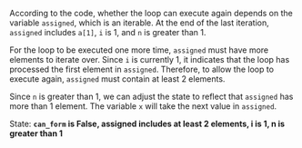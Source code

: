 According to the code, whether the loop can execute again depends on the variable `assigned`, which is an iterable. At the end of the last iteration, `assigned` includes `a[1]`, `i` is 1, and `n` is greater than 1. 

For the loop to be executed one more time, `assigned` must have more elements to iterate over. Since `i` is currently 1, it indicates that the loop has processed the first element in `assigned`. Therefore, to allow the loop to execute again, `assigned` must contain at least 2 elements. 

Since `n` is greater than 1, we can adjust the state to reflect that `assigned` has more than 1 element. The variable `x` will take the next value in `assigned`. 

State: **`can_form` is False, assigned includes at least 2 elements, i is 1, n is greater than 1**